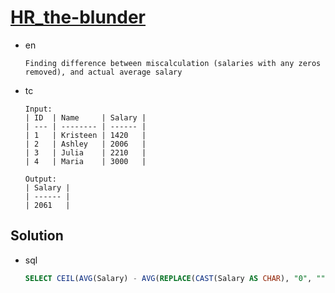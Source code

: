 # [HR_the-blunder](https://www.hackerrank.com/challenges/the-blunder)

* en

  ```en
  Finding difference between miscalculation (salaries with any zeros removed), and actual average salary
  ```

* tc

  ```tc
  Input:
  | ID  | Name     | Salary |
  | --- | -------- | ------ |
  | 1   | Kristeen | 1420   |
  | 2   | Ashley   | 2006   |
  | 3   | Julia    | 2210   |
  | 4   | Maria    | 3000   |

  Output:
  | Salary |
  | ------ |
  | 2061   |
  ```

## Solution

* sql

  ```sql
  SELECT CEIL(AVG(Salary) - AVG(REPLACE(CAST(Salary AS CHAR), "0", ""))) FROM Employees;
  ```
